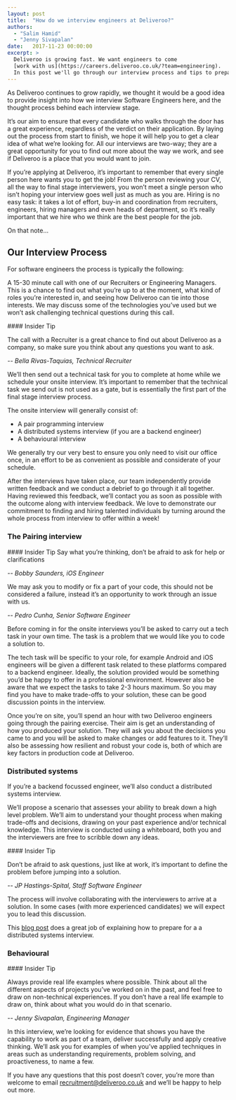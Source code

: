 ```yaml
---
layout: post
title:  "How do we interview engineers at Deliveroo?"
authors:
  - "Salim Hamid"
  - "Jenny Sivapalan"
date:   2017-11-23 00:00:00
excerpt: >
  Deliveroo is growing fast. We want engineers to come
  [work with us](https://careers.deliveroo.co.uk/?team=engineering).
  In this post we'll go through our interview process and tips to prepare.
---
```


As Deliveroo continues to grow rapidly, we thought it would be a good idea to
provide insight into how we interview Software Engineers here, and the thought
process behind each interview stage.

It’s our aim to ensure that every candidate who walks through the door has a
great experience, regardless of the verdict on their application. By laying out
the process from start to finish, we hope it will help you to get a clear idea
of what we’re looking for. All our interviews are two-way; they are a great
opportunity for you to find out more about the way we work, and see if Deliveroo
is a place that you would want to join.

If you’re applying at Deliveroo, it’s important to remember that every single
person here wants you to get the job! From the person reviewing your CV, all the
way to final stage interviewers, you won’t meet a single person who isn’t hoping
your interview goes well just as much as you are. Hiring is no easy task: it
takes a lot of effort, buy-in and coordination from recruiters, engineers,
hiring managers and even heads of department, so it’s really important that we
hire who we think are the best people for the job.

On that note…

## Our Interview Process

For software engineers the process is typically the following:

A 15-30 minute call with one of our Recruiters or Engineering Managers. This is
a chance to find out what you’re up to at the moment, what kind of roles you’re
interested in, and seeing how Deliveroo can tie into those interests. We may
discuss some of the technologies you’ve used but we won’t ask challenging
technical questions during this call.

<aside>
#### Insider Tip

The call with a Recruiter is a great chance to find out about
Deliveroo as a company, so make sure you think about any questions you want to
ask.

_-- Bella Rivas-Taquias, Technical Recruiter_
</aside>

We’ll then send out a technical task for you to complete at home while we
schedule your onsite interview. It’s important to remember that the technical
task we send out is not used as a gate, but is essentially the first part of the
final stage interview process.

The onsite interview will generally consist of:

* A pair programming interview
* A distributed systems interview (if you are a backend engineer)
* A behavioural interview

We generally try our very best to ensure you only need to visit our office once,
 in an effort to be as convenient as possible and considerate of your schedule.

After the interviews have taken place, our team independently provide written
feedback and we conduct a debrief to go through it all together. Having reviewed
this feedback, we’ll contact you as soon as possible with the outcome along with
interview feedback. We love to demonstrate our commitment to finding and hiring
talented individuals by turning around the whole process from interview to offer
within a week!

### The Pairing interview

<aside>
#### Insider Tip
Say what you’re thinking, don’t be afraid to ask for help or clarifications

_-- Bobby Saunders, iOS Engineer_

We may ask you to modify or fix a part of your code, this should
not be considered a failure, instead it’s an opportunity to work through an
issue with us.

_-- Pedro Cunha, Senior Software Engineer_
</aside>

Before coming in for the onsite interviews you’ll be asked to carry out a tech
task in your own time. The task is a problem that we would like you to code a
solution to.

The tech task will be specific to your role, for example Android and iOS
engineers will be given a different task related to these platforms compared to
a backend engineer. Ideally, the solution provided would be something you’d be
happy to offer in a professional environment. However also be aware that we
expect the tasks to take 2-3 hours maximum. So you may find you have to make
trade-offs to your solution, these can be good discussion points in the interview.

Once you’re on site, you’ll spend an hour with two Deliveroo engineers going
through the pairing exercise. Their aim is get an understanding of how you
produced your solution. They will ask you about the decisions you came to and
you will be asked to make changes or add features to it. They’ll also be
assessing how resilient and robust your code is, both of which are key factors
in production code at Deliveroo.


### Distributed systems

If you’re a backend focussed engineer, we’ll also conduct a distributed systems
interview.

We’ll propose a scenario that assesses your ability to break down a high level
problem. We’ll aim to understand your thought process when making trade-offs and
decisions, drawing on your past experience and/or technical knowledge. This
interview is conducted using a whiteboard, both you and the interviewers are
free to scribble down any ideas.

<aside>
#### Insider Tip

Don’t be afraid to ask questions, just like at work, it’s important
to define the problem before jumping into a solution.

_-- JP Hastings-Spital, Staff Software Engineer_
</aside>

The process will involve collaborating with the interviewers to arrive at a
solution. In some cases (with more experienced candidates) we will expect you
to lead this discussion.

This [blog post](https://hackernoon.com/anatomy-of-a-system-design-interview-4cb57d75a53f,
  "Hackernoon, Anatomy of a System Design Interview")
does a great job of explaining how to prepare for a a distributed systems interview.

### Behavioural

<aside>
#### Insider Tip

Always provide real life examples where possible. Think about all
the different aspects of projects you’ve worked on in the past, and feel free to
draw on non-technical experiences. If you don’t have a real life example to draw
on, think about what you would do in that scenario.

_-- Jenny Sivapalan, Engineering Manager_
</aside>

In this interview, we’re looking for evidence that shows you have the capability
to work as part of a team, deliver successfully and apply creative thinking.
We’ll ask you for examples of when you’ve applied techniques in areas such as
understanding requirements, problem solving, and proactiveness, to name a few.

If you have any questions that this post doesn’t cover, you’re more than welcome
to email [recruitment@deliveroo.co.uk](mailto:recruitment@deliveroo.co.uk) and
we’ll be happy to help out more.
